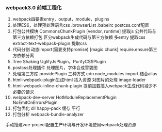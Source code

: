 ### webpack3.0 前端工程化

1. webpack四要素entry，output，module，plugins
2. 处理ES6，处理预处理语言css
   .browserList .babelrc postcss.conf配置
3. 打包公共模块
   CommonsChunkPlugin [vendor, runtime] 提取js
   公共代码与第三方依赖打包
   区分webpack生成代码与第三方依赖
   多entry
   提取css extract-text-webpack-plugin 提取css
4. 代码分割 动态import(需要支持promise) [magic chunk] require.ensure第三方依赖分离
5. Tree Shaking UglifyJsPlugin，PurifyCSSPlugin
6. postcss处理插件
   处理图片，字体合成雪碧图
7. 处理第三方库 providePlugin 三种方式 cdn node_modules import 结合alias
8. html-webpack-plugin生成html 插入资源
   对图片的处理 image-loader
9. html-webpack-inline-chunk-plugin 提前加载插入webpack生成代码减少不必要的请求
10. webpack-dev-server
    HotModuleReplacementPlugin
    NoEmitOnErrorsPlugin
11. 打包优化
    dll happy-pack 缓存 平行
12. 打包分析
    webpack-bundle-analyzer

手动搭建vue-project配置生产环境与开发环境使用webpack处理资源
